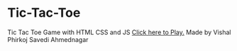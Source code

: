 # Tic-Tac-Toe
Tic Tac Toe Game with HTML CSS and JS
<a href="https://vishalstictactoe.netlify.app/">Click here to Play.</a>
Made by Vishal Phirkoj
Savedi
Ahmednagar
